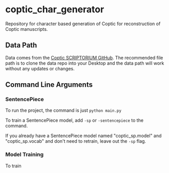 # coptic_char_generator

Repository for character based generation of Coptic for reconstruction of Coptic manuscripts.

## Data Path

Data comes from the [Coptic SCRIPTORIUM GitHub](https://github.com/CopticScriptorium/corpora). The recommended file path
is to clone the data repo into your Desktop and the data path will work without any updates or changes.

## Command Line Arguments

### SentencePiece

To run the project, the command is just `python main.py`

To train a SentencePiece model, add `-sp` or `-sentencepiece` to the command.

If you already have a SentencePiece model named "coptic_sp.model" and "coptic_sp.vocab" and don't need to retrain, leave
out the `-sp` flag. 

### Model Training

To train 
